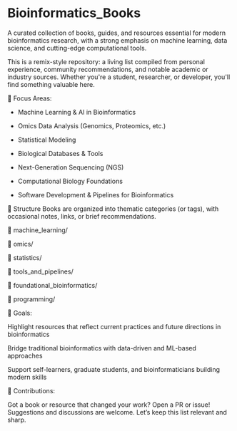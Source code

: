 # Bioinformatics_Books

A curated collection of books, guides, and resources essential for modern bioinformatics research, with a strong emphasis on machine learning, data science, and cutting-edge computational tools.

This is a remix-style repository: a living list compiled from personal experience, community recommendations, and notable academic or industry sources. Whether you're a student, researcher, or developer, you'll find something valuable here.

🔬 Focus Areas:

- Machine Learning & AI in Bioinformatics

- Omics Data Analysis (Genomics, Proteomics, etc.)

- Statistical Modeling

- Biological Databases & Tools

- Next-Generation Sequencing (NGS)

- Computational Biology Foundations

- Software Development & Pipelines for Bioinformatics

📖 Structure
Books are organized into thematic categories (or tags), with occasional notes, links, or brief recommendations.

📁 machine_learning/

📁 omics/

📁 statistics/

📁 tools_and_pipelines/

📁 foundational_bioinformatics/

📁 programming/


🚀 Goals:

Highlight resources that reflect current practices and future directions in bioinformatics

Bridge traditional bioinformatics with data-driven and ML-based approaches

Support self-learners, graduate students, and bioinformaticians building modern skills

🧠 Contributions:

Got a book or resource that changed your work? Open a PR or issue!
Suggestions and discussions are welcome. Let’s keep this list relevant and sharp.
